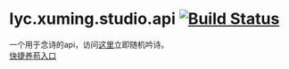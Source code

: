 # lyc.xuming.studio.api [![Build Status](https://travis-ci.org/TooYoungTooSimp/lyc.xuming.studio.api.svg?branch=master)](https://travis-ci.org/TooYoungTooSimp/lyc.xuming.studio.api)

一个用于念诗的api，访问[这里](https://lyc.xuming.studio/api/poem)立即随机吟诗。  
[快捷养苟入口](https://lyc.xuming.studio/api/poem/0)
